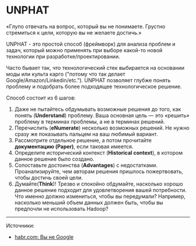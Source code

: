 # UNPHAT

«Глупо отвечать на вопрос, который вы не понимаете. Грустно стремиться к цели, которую вы не желаете достичь.»


UNPHAT - это простой способ (фреймворк) для анализа проблем и задач, который можно применять при выборе какой-то новой технологии при разработке/проектировании.

Часто бывает так, что технологический стек выбирается на основании моды или культа карго ("потому что так делает Google/Amazon/Linkedin/etc."). UNPHAT позволяет глубже понять проблему и подобрать более подходящее технологическое решение.

Способ состоит из 6 шагов:

1. Даже не пытайтесь обдумывать возможные решения до того, как понять (**Understand**) проблему. Ваша основная цель — это «решить» проблему в терминах проблемы, а не в терминах решений.
2. Перечислить (**eNumerate**) несколько возможных решений. Не нужно сразу же показывать пальцем на ваш любимый вариант.
3. Рассмотрите отдельное решение, а потом прочитайте **документацию (Paper)**, если таковая имеется.
4. Определите исторический контекст (**Historical context**), в котором данное решение было создано.
5. Сопоставьте достоинства (**Advantages**) с недостатками. Проанализируйте, чем авторам решения пришлось пожертвовать, чтобы достичь своей цели.
6. Думайте(**Think**)! Трезво и спокойно обдумайте, насколько хорошо данное решение подходит для удовлетворения вашей потребности. Что именно должно измениться, чтобы вы передумали? Например, насколько меньший объем данных должен быть, чтобы вы предпочли не использовать Hadoop?

----

Источники:

- [habr.com: Вы не Google](habr.com/ru/post/450230/)
